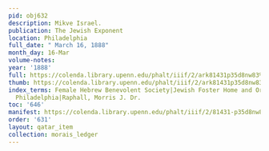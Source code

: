 ```yaml
---
pid: obj632
description: Mikve Israel.
publication: The Jewish Exponent
location: Philadelphia
full_date: " March 16, 1888"
month_day: 16-Mar
volume-notes:
year: '1888'
full: https://colenda.library.upenn.edu/phalt/iiif/2/ark81431p35d8nw83%2FSHA256E-s7052883--2b38c8284d9487419ad10935bc4545342f456fc41323e817662133ecf83cca6e.jpeg/full/3500,/0/default.jpg
thumb: https://colenda.library.upenn.edu/phalt/iiif/2/ark81431p35d8nw83%2FSHA256E-s7052883--2b38c8284d9487419ad10935bc4545342f456fc41323e817662133ecf83cca6e.jpeg/full/!200,200/0/default.jpg
index_terms: Female Hebrew Benevolent Society|Jewish Foster Home and Orphan Asylum,
  Philadelphia|Raphall, Morris J. Dr.
toc: '646'
manifest: https://colenda.library.upenn.edu/phalt/iiif/2/81431-p35d8nw83/manifest
order: '631'
layout: qatar_item
collection: morais_ledger
---
```

